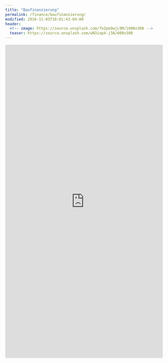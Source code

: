 ```yaml
---
title: "Baufinanzierung"
permalink: /finance/baufinanzierung/
modified: 2016-11-03T10:01:43-04:00
header:
  <!-- image: https://source.unsplash.com/7e2pe9wjL9M/1600x300 -->
  teaser: https://source.unsplash.com/wN3iop4-j3A/600x300
---
```


<iframe src="http://a.partner-versicherung.de/click.php?partner_id=111111&ad_id=16&insurance_id=15" width="100%" height="1000" name="vergleich" marginwidth="0" marginheight="0" border="0" frameborder="0" scrolling="no"></iframe>
